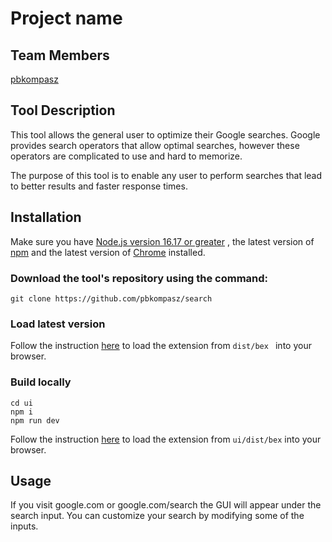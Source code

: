 # Project name

## Team Members

[pbkompasz](https://github.com/pbkompasz)  

## Tool Description

This tool allows the general user to optimize their Google searches.
Google provides search operators that allow optimal searches,
however these operators are complicated to use and hard to memorize.

The purpose of this tool is to enable any user to perform searches that lead to
better results and faster response times.


## Installation

Make sure you have [Node.js version 16.17 or greater](https://nodejs.org/en/)
, the latest version of [npm](https://docs.npmjs.com/downloading-and-installing-node-js-and-npm)
and the latest version of [Chrome](https://www.google.com/chrome/?brand=JJTC&gclid=Cj0KCQjw1bqZBhDXARIsANTjCPJEGZ1sPcQM2qcfMkXQnb_1siThmJUBc2JvRyXpKNQ2Py1bWEoEUTQaAsK-EALw_wcB&gclsrc=aw.ds)
installed.

### Download the tool's repository using the command:

```
git clone https://github.com/pbkompasz/search

```

### Load latest version

Follow the instruction [here](https://support.google.com/chrome_webstore/answer/2664769?hl=en) to load the extension from ```dist/bex ``` into your browser.


### Build locally

```
cd ui   
npm i
npm run dev
```

Follow the instruction [here](https://support.google.com/chrome_webstore/answer/2664769?hl=en) to load the extension from ``` ui/dist/bex ``` into your browser.

## Usage

If you visit google.com or google.com/search the GUI will appear under
the search input. You can customize your search by modifying some
of the inputs.
